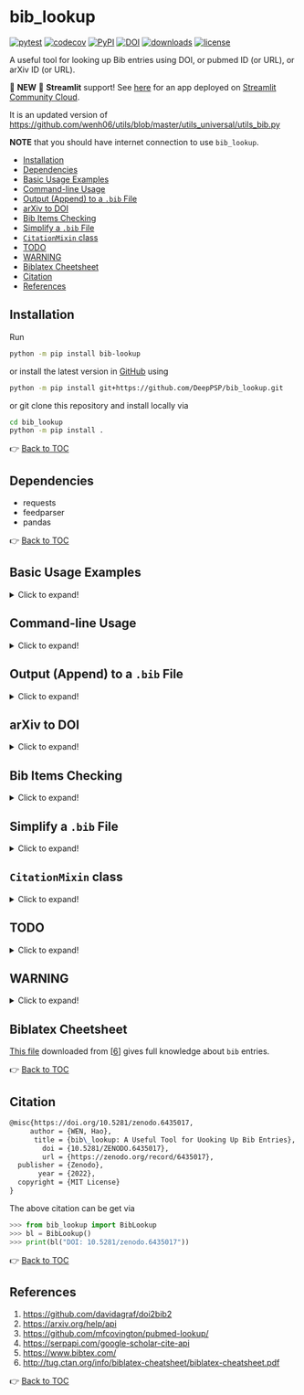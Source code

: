 # bib_lookup

[![pytest](https://github.com/DeepPSP/bib_lookup/actions/workflows/run-pytest.yml/badge.svg)](https://github.com/DeepPSP/bib_lookup/actions/workflows/run-pytest.yml)
[![codecov](https://codecov.io/github/DeepPSP/bib_lookup/branch/master/graph/badge.svg?token=H1B26Q3XWX)](https://codecov.io/github/DeepPSP/bib_lookup)
[![PyPI](https://img.shields.io/pypi/v/bib_lookup?style=flat-square)](https://pypi.org/project/bib-lookup/)
[![DOI](https://zenodo.org/badge/476130336.svg)](https://zenodo.org/badge/latestdoi/476130336)
[![downloads](https://img.shields.io/pypi/dm/bib-lookup?style=flat-square)](https://pypistats.org/packages/bib-lookup)
[![license](https://img.shields.io/github/license/DeepPSP/bib_lookup?style=flat-square)](LICENSE)

A useful tool for looking up Bib entries using DOI, or pubmed ID (or URL), or arXiv ID (or URL).

:rocket: **NEW** :rocket: **Streamlit** support! See [here](https://bib-lookup.streamlit.app/) for an app deployed on [Streamlit Community Cloud](https://share.streamlit.io/).

It is an updated version of
<https://github.com/wenh06/utils/blob/master/utils_universal/utils_bib.py>

**NOTE** that you should have internet connection to use `bib_lookup`.

<!-- toc -->

- [Installation](#installation)
- [Dependencies](#dependencies)
- [Basic Usage Examples](#basic-usage-examples)
- [Command-line Usage](#command-line-usage)
- [Output (Append) to a `.bib` File](#append-to-file)
- [arXiv to DOI](#arxiv-to-doi)
- [Bib Items Checking](#bib-items-checking)
- [Simplify a `.bib` File](#simplify-file)
- [`CitationMixin` class](#citation-mixin)
- [TODO](#todo)
- [WARNING](#warning)
- [Biblatex Cheetsheet](#biblatex-cheetsheet)
- [Citation](#citation)
- [References](#references)

<!-- tocstop -->

## Installation

Run

```bash
python -m pip install bib-lookup
```

or install the latest version in [GitHub](https://github.com/DeepPSP/bib_lookup/) using

```bash
python -m pip install git+https://github.com/DeepPSP/bib_lookup.git
```

or git clone this repository and install locally via

```bash
cd bib_lookup
python -m pip install .
```

:point_right: [Back to TOC](#bib_lookup)

## Dependencies

- requests
- feedparser
- pandas

:point_right: [Back to TOC](#bib_lookup)

## Basic Usage Examples

<details>
<summary>Click to expand!</summary>

```python
>>> from bib_lookup import BibLookup
>>> bl = BibLookup(align="middle")
>>> print(bl("1707.07183"))
@article{wen2017_1707.07183v2,
   author = {Hao Wen and Chunhui Liu},
    title = {Counting Multiplicities in a Hypersurface over a Number Field},
  journal = {arXiv preprint arXiv:1707.07183v2},
     year = {2017},
    month = {7},
}
>>> print(bl("10.1109/CVPR.2016.90"))
@inproceedings{He_2016,
     author = {Kaiming He and Xiangyu Zhang and Shaoqing Ren and Jian Sun},
      title = {Deep Residual Learning for Image Recognition},
  booktitle = {2016 {IEEE} Conference on Computer Vision and Pattern Recognition ({CVPR})},
        doi = {10.1109/cvpr.2016.90},
       year = {2016},
      month = {6},
  publisher = {{IEEE}},
}
>>> print(bl("10.23919/cinc53138.2021.9662801", align="left-middle"))
@inproceedings{Wen_2021,
  author    = {Hao Wen and Jingsu Kang},
  title     = {Hybrid Arrhythmia Detection on Varying-Dimensional Electrocardiography: Combining Deep Neural Networks and Clinical Rules},
  booktitle = {2021 Computing in Cardiology ({CinC})},
  doi       = {10.23919/cinc53138.2021.9662801},
  year      = {2021},
  month     = {9},
  publisher = {{IEEE}},
}
```

:point_right: [Back to TOC](#bib_lookup)

</details>

## Command-line Usage

<details>
<summary>Click to expand!</summary>

After installation, one can use `bib-lookup` in the command line:

```bash
bib-lookup 10.1109/CVPR.2016.90 10.23919/cinc53138.2021.9662801 --ignore-fields url doi -i path/to/input.txt -o path/to/output.bib
```

View current version:

```bash
bib-lookup --version
```

View current configuration:

```bash
bib-lookup --config show
```

Remove current configuration:

```bash
bib-lookup --config reset
```

Set specific configuration:

```bash
bib-lookup --config "timeout=2.0;print_result=true;ignore_fields=['url','pdf']"
```

or from a `json` file or `yaml` file:

```bash
bib-lookup --config /path/to/config.json
bib-lookup --config /path/to/config.yaml
```

Note that unrecognized fields will be ignored and warning messages will be printed. The following table lists all the available configuration options:

| Option          | Type    | Default                                       | Description                                         |
|-----------------|---------|-----------------------------------------------|-----------------------------------------------------|
| `align`         | `str`   | `middle`                                      | Alignment of the bib item.                          |
| `email`         | `str`   | `None`                                        | Email address to be used in the request.            |
| `ignore_fields` | `list`  | `['url', 'pdf']`                              | Fields to be ignored in the output.                 |
| `ignore_errors` | `bool`  | `False`                                       | Whether to ignore errors.                           |
| `timeout`       | `float` | `6.0`                                         | Timeout in seconds for each request.                |
| `arxiv2doi`     | `bool`  | `True`                                        | Whether to convert arXiv ID to DOI.                 |
| `format`        | `str`   | `bibtex`                                      | Output format.                                      |
| `style`         | `str`   | `apa`                                         | Citation style. Valid only when `format` is `text`. |
| `verbose`       | `int`   | `0`                                           | Verbosity level.                                    |
| `print_result`  | `bool`  | `False`                                       | Whether to print the result.                        |
| `ordering`      | `list`  | `['title', 'author', 'journal', 'booktitle']` | Ordering of the fields.                             |

:point_right: [Back to TOC](#bib_lookup)

</details>

## <a name="append-to-file"></a> Output (Append) to a `.bib` File

<details>
<summary>Click to expand!</summary>

Each time a bib item is successfully found, it will be cached. One can call the `save` function to write the cached bib items to a `.bib` file, in the append mode.

```python
>>> from bib_lookup import BibLookup
>>> bl = BibLookup()
>>> bl(["10.1109/CVPR.2016.90", "10.23919/cinc53138.2021.9662801", "DOI: 10.1142/S1005386718000305"]);
>>> len(bl)
3
>>> bl[0]
'10.1109/CVPR.2016.90'
>>> bl.save([0, 2], "path/to/some/file.bib")  # save bib item corr. to "10.1109/CVPR.2016.90" and "DOI: 10.1142/S1005386718000305"
>>> len(bl)
1
>>> bl.pop(0)  # remove the bib item corr. "10.23919/cinc53138.2021.9662801", equivalent to `bl.pop("10.23919/cinc53138.2021.9662801")`
>>> len(bl)
0
```

:point_right: [Back to TOC](#bib_lookup)

</details>

## arXiv to DOI

<details>
<summary>Click to expand!</summary>

From 2022.2.17, new arXiv articles are automatically assigned DOIs (old ones in progress). If one prefers DOI citation to arXiv citation then

```python
>>> from bib_lookup import BibLookup
>>> bl = BibLookup(arxiv2doi=True)  # the default for `arxiv2doi` is False
>>> print(bl("https://arxiv.org/abs/2204.04420"))
@misc{https://doi.org/10.48550/arxiv.2204.04420,
     author = {Hao, Wen and Jingsu, Kang},
      title = {Investigating Deep Learning Benchmarks for Electrocardiography Signal Processing},
        doi = {10.48550/ARXIV.2204.04420},
   keywords = {Machine Learning (cs.LG), FOS: Computer and information sciences, FOS: Computer and information sciences},
  publisher = {arXiv},
       year = {2022},
  copyright = {Creative Commons Attribution 4.0 International}
}
```

while with `bl = BibLookup()`, one would get

```latex
@article{hao2022_2204.04420v1,
   author = {Wen Hao and Kang Jingsu},
    title = {Investigating Deep Learning Benchmarks for Electrocardiography Signal Processing},
  journal = {arXiv preprint arXiv:2204.04420v1},
     year = {2022},
    month = {4}
}
```

:point_right: [Back to TOC](#bib_lookup)

</details>

## Bib Items Checking

<details>
<summary>Click to expand!</summary>

One can use `BibLookup` to check the validity (**required fields, duplicate labels**, etc) of bib items in a Bib file. The following is an example with a [Bib file](/test/invalid_items.bib) with incorrect and duplicate bib items.

```python
>>> from bib_lookup import BibLookup
>>> bl = BibLookup()
>>> bl.check_bib_file("./test/invalid_items.bib")
Bib item "He_2016"
    starting from line 3 is not valid.
    Bib item of entry type "inproceedings" should have the following fields:
    ['author', 'title', 'booktitle', 'year']
Bib item "Wen_2018"
    starting from line 16 is not valid.
    Bib item of entry type "article" should have the following fields:
    ['author', 'title', 'journal', 'year']
Bib items "He_2016" starting from line 3
      and "He_2016" starting from line 45 is duplicate.
[3, 16, 45]
```

or from command line

```bash
bib-lookup -c ./test/invalid_items.bib
bib-lookup --ignore-fields url doi -i ./test/sample_input.txt -o ./tmp/a.bib -c true
```

:point_right: [Back to TOC](#bib_lookup)

</details>

## <a name="simplify-file"></a> Simplify a `.bib` File

<details>
<summary>Click to expand!</summary>

Sometimes one wants a clean bib without bib items that are not cited, then one can use the static method `simplify_bib_file` to generate a new `.bib` File that contains only the cited bib items from an old `.bib` File.

```python
>>> from bib_lookup import BibLookup
>>> new_bib_file_path = BibLookup.simplify_bib_file("path/to/tex/source/file", "path/to/old/bib/file")
>>> # or use the following if one has multiple source files
>>> new_bib_file_path = BibLookup.simplify_bib_file(list_of_tex_source_files_or_folders, "path/to/old/bib/file")
```

:point_right: [Back to TOC](#bib_lookup)

</details>

##  <a name="citation-mixin"></a> `CitationMixin` class

<details>
<summary>Click to expand!</summary>

One can inherit the `CitationMixin` class to have the method `get_citation` for any class,
in which case one only needs to provide a `self.doi`. For example:

```python
from bib_lookup import CitationMixin

class SomeClass(CitationMixin):

    doi = "10.23919/cinc53138.2021.9662801"  # can also be a list
```

</details>

## TODO

<details>
<summary>Click to expand!</summary>

1. ([:heavy_check_mark:](#command-line-usage)) ~~add CLI support~~;
2. use eutils.ncbi.nlm.nih.gov/entrez/eutils/esummary.fcgi for PubMed, as in \[[3](#ref3)\];
3. try using google scholar api described in \[[4](#ref4)\] (unfortunately \[[4](#ref4)\] is charged);
4. use `Flask` to write a simple browser-based UI;
5. (:heavy_check_mark:) ~~check if the bib item is already existed in the output file, and skip saving it if so~~;
6. since arXiv articles are now automatically assigned DOIs (ref. [this blog](https://blog.arxiv.org/2022/02/17/new-arxiv-articles-are-now-automatically-assigned-dois/)), consider converting arXiv identifiers to DOI indentifiers, and requesting from DOI. Currently, the request results are different, at least the entry type is change from `article` to `misc`;
7. make `__call__` method asynchronised using `asyncio` and `aiohttp` or `httpx`.

:point_right: [Back to TOC](#bib_lookup)

</details>

## WARNING

<details>
<summary>Click to expand!</summary>

Many journals have specific requirements for the Bib entries,
for example, the title and/or journal (and/or booktitle), etc. should be **capitalized**,
which could not be done automatically since

- some abbreviations in title should have characters all in the upper case, for example

> ALBERT: A Lite BERT for Self-supervised Learning of Language Representations

- some should have characters all in in the lower case,

> mixup: Beyond Empirical Risk Minimization

- and some others should have mixed cases,

> KeMRE: Knowledge-enhanced Medical Relation Extraction for Chinese Medicine Instructions

This should be corrected by the user himself **if necessary** (which although is rare),
and remember to enclose such fields with **double curly braces**.

For example, the lookup result for the `AlexNet` paper is

```python
>>> from bib_lookup import BibLookup
>>> bl = BibLookup()
>>> print(bl("https://doi.org/10.1145/3065386"))
@article{Krizhevsky_2017,
     author = {Alex Krizhevsky and Ilya Sutskever and Geoffrey E. Hinton},
      title = {{ImageNet} classification with deep convolutional neural networks},
    journal = {Communications of the {ACM}},
        doi = {10.1145/3065386},
       year = {2017},
      month = {5},
  publisher = {Association for Computing Machinery ({ACM})},
     volume = {60},
     number = {6},
      pages = {84--90}
}
```

This result (the title) should be adjusted to

```latex
@article{Krizhevsky_2017,
     author = {Alex Krizhevsky and Ilya Sutskever and Geoffrey E. Hinton},
      title = {{ImageNet Classification with Deep Convolutional Neural Networks}},
    journal = {Communications of the {ACM}},
        doi = {10.1145/3065386},
       year = {2017},
      month = {5},
  publisher = {Association for Computing Machinery ({ACM})},
     volume = {60},
     number = {6},
      pages = {84--90}
}
```

A more severe example that need manual correction is as follows

```python
>>> from bib_lookup import BibLookup
>>> bl = BibLookup()
>>> print(bl("10.1093/acprof:oso/9780195058239.001.0001"))
@book{Malmivuo_1995,
     author = {Jaakko Malmivuo and Robert Plonsey},
      title = {{BioelectromagnetismPrinciples} and Applications of Bioelectric and Biomagnetic Fields},
        doi = {10.1093/acprof:oso/9780195058239.001.0001},
       year = {1995},
      month = {10},
  publisher = {Oxford University Press}
}
```

Adjust it to

```latex
@book{Malmivuo_1995,
     author = {Jaakko Malmivuo and Robert Plonsey},
      title = {{Bioelectromagnetism: Principles and Applications of Bioelectric and Biomagnetic Fields}},
        doi = {10.1093/acprof:oso/9780195058239.001.0001},
       year = {1995},
      month = {10},
  publisher = {Oxford University Press}
}
```

This shows that the data in the DOI database is **NOT** always correct.

:point_right: [Back to TOC](#bib_lookup)

</details>

## Biblatex Cheetsheet

[This file](/biblatex-cheatsheet.pdf) downloaded from \[[6](#ref6)\] gives full knowledge about `bib` entries.

:point_right: [Back to TOC](#bib_lookup)

## Citation

```latex
@misc{https://doi.org/10.5281/zenodo.6435017,
     author = {WEN, Hao},
      title = {bib\_lookup: A Useful Tool for Uooking Up Bib Entries},
        doi = {10.5281/ZENODO.6435017},
        url = {https://zenodo.org/record/6435017},
  publisher = {Zenodo},
       year = {2022},
  copyright = {MIT License}
}
```

The above citation can be get via

```python
>>> from bib_lookup import BibLookup
>>> bl = BibLookup()
>>> print(bl("DOI: 10.5281/zenodo.6435017"))
```

:point_right: [Back to TOC](#bib_lookup)

## References

1. <a name="ref1"></a> https://github.com/davidagraf/doi2bib2
2. <a name="ref2"></a> https://arxiv.org/help/api
3. <a name="ref3"></a> https://github.com/mfcovington/pubmed-lookup/
4. <a name="ref4"></a> https://serpapi.com/google-scholar-cite-api
5. <a name="ref5"></a> https://www.bibtex.com/
6. <a name="ref6"></a> http://tug.ctan.org/info/biblatex-cheatsheet/biblatex-cheatsheet.pdf

:point_right: [Back to TOC](#bib_lookup)

